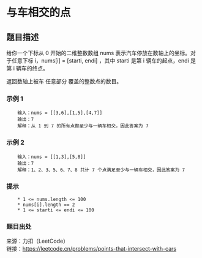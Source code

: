 # 与车相交的点

## 题目描述

给你一个下标从 0 开始的二维整数数组 nums 表示汽车停放在数轴上的坐标。对于任意下标 i，nums[i] = [starti, endi] ，其中 starti 是第 i 辆车的起点，endi 是第 i 辆车的终点。

返回数轴上被车 任意部分 覆盖的整数点的数目。

### 示例 1

```text
    输入：nums = [[3,6],[1,5],[4,7]]
    输出：7
    解释：从 1 到 7 的所有点都至少与一辆车相交，因此答案为 7
```

### 示例 2

```text
    输入：nums = [[1,3],[5,8]]
    输出：7
    解释：1、2、3、5、6、7、8 共计 7 个点满足至少与一辆车相交，因此答案为 7
```

### 提示

```text
    * 1 <= nums.length <= 100
    * nums[i].length == 2
    * 1 <= starti <= endi <= 100
```

### 题目出处

来源：力扣（LeetCode）  
链接：<https://leetcode.cn/problems/points-that-intersect-with-cars>
